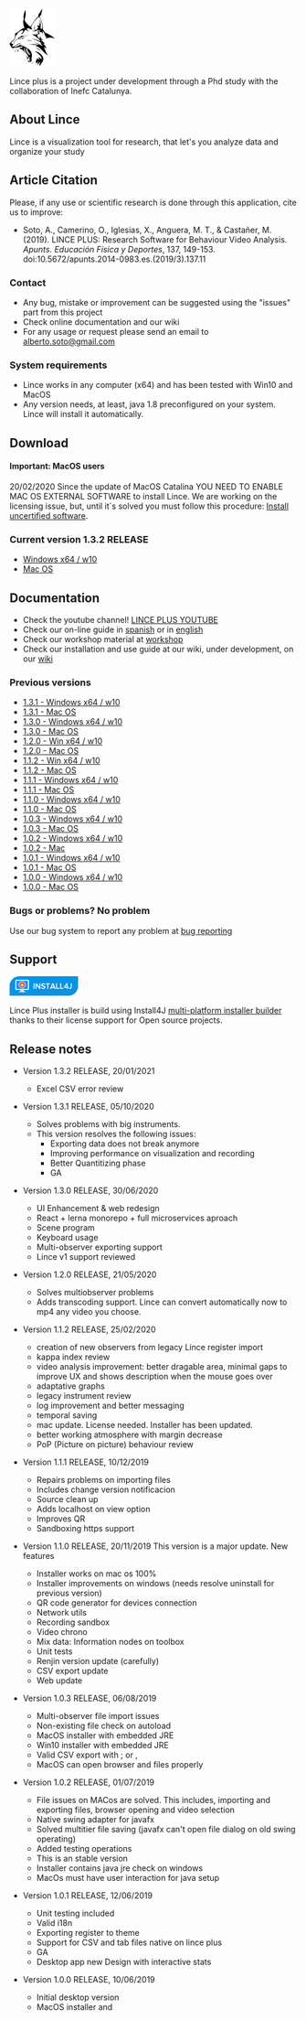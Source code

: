 ![Lince plus icon](./lince-icon.png)

Lince plus is a project under development through a Phd study with the collaboration of Inefc Catalunya.

## About Lince

Lince is a visualization tool for research, that let's you analyze data and organize your study

## Article Citation

Please, if any use or scientific research is done through this application, cite us to improve:

- Soto, A., Camerino, O., Iglesias, X., Anguera, M. T., & Castañer, M. (2019). LINCE PLUS: Research Software for Behaviour Video Analysis. _Apunts. Educación Física y Deportes_, 137, 149-153. doi:10.5672/apunts.2014-0983.es.(2019/3).137.11


### Contact 

- Any bug, mistake or improvement can be suggested using the "issues" part from this project
- Check online documentation and our wiki 
- For any usage or request please send an email to alberto.soto@gmail.com


### System requirements

- Lince works in any computer (x64) and has been tested with Win10 and MacOS
- Any version needs, at least, java 1.8 preconfigured on your system. Lince will install it automatically.

## Download 

#### Important: MacOS users

20/02/2020 Since the update of MacOS Catalina YOU NEED TO ENABLE MAC OS EXTERNAL SOFTWARE to install Lince.
We are working on the licensing issue, but, until it´s solved you must follow this procedure: [Install uncertified software](https://support.apple.com/es-es/guide/mac-help/mh40616/mac).

### Current version 1.3.2 RELEASE

- [Windows x64 / w10](https://github.com/observesport/lince-plus/releases/tag/v1.3.2)					  
- [Mac OS](https://github.com/observesport/lince-plus/releases/tag/v1.3.2)


## Documentation

- Check the youtube channel! [LINCE PLUS YOUTUBE](https://www.youtube.com/channel/UCyLQlDtUYWz6dZJ4B2HV-2g)
- Check our on-line guide in [spanish](http://learning.albertosoto.es/lince-plus-guide.html) or in [english](http://learning.albertosoto.es/lince-plus-guide_en.html)
- Check our workshop material at [workshop](http://learning.albertosoto.es/Lince-plus-workshop1.html)
- Check our installation and use guide at our wiki, under development, on our [wiki](https://github.com/observesport/lince-plus/wiki)

### Previous versions

- [1.3.1 - Windows x64 / w10](https://github.com/observesport/lince-plus/releases/tag/v1.3.1)
- [1.3.1 - Mac OS](https://github.com/observesport/lince-plus/releases/tag/v1.3.1)
- [1.3.0 - Windows x64 / w10](https://github.com/observesport/lince-plus/releases/tag/v1.3.0)					  
- [1.3.0 - Mac OS](https://github.com/observesport/lince-plus/releases/tag/v1.3.0)
- [1.2.0 - Win x64 / w10](https://github.com/observesport/lince-plus/releases/tag/v1.2.0)
- [1.2.0 - Mac OS](https://github.com/observesport/lince-plus/releases/tag/v1.2.0)
- [1.1.2 - Win x64 / w10](https://github.com/observesport/lince-plus/releases/tag/v1.1.2)
- [1.1.2 - Mac OS](https://github.com/observesport/lince-plus/releases/tag/v1.1.2)
- [1.1.1 - Windows x64 / w10](https://github.com/observesport/lince-plus/releases/tag/v1.1.1)
- [1.1.1 - Mac OS](https://github.com/observesport/lince-plus/releases/tag/v1.1.1)
- [1.1.0 - Windows x64 / w10](https://github.com/observesport/lince-plus/releases/tag/v1.1.0)
- [1.1.0 - Mac OS](https://github.com/observesport/lince-plus/releases/tag/v1.1.0)
- [1.0.3 - Windows x64 / w10](https://github.com/observesport/lince-plus/releases/tag/v1.0.3)
- [1.0.3 - Mac OS](https://github.com/observesport/lince-plus/releases/tag/v1.0.3)
- [1.0.2 - Windows x64 / w10](https://github.com/observesport/lince-plus/raw/master/lince-PLUS-1.0.2-RELEASE.msi)	
- [1.0.2 - Mac](https://github.com/observesport/lince-plus/raw/master/lince-PLUS-1.0.2-RELEASE.zip)
- [1.0.1 - Windows x64 / w10](https://github.com/observesport/lince-plus/raw/master/lince-PLUS-1.0.1ga-RELEASE.msi)
- [1.0.1 - Mac OS](https://github.com/observesport/lince-plus/raw/master/lince-PLUS-1.0.1ga-RELEASE.zip)
- [1.0.0 - Windows x64 / w10](https://github.com/observesport/lince-plus/raw/master/lince-PLUS-1.0.0-RELEASE-win.msi)
- [1.0.0 - Mac OS](https://github.com/observesport/lince-plus/raw/master/lince-PLUS-1.0.0-RELEASE-mac.zip)

### Bugs or problems? No problem

Use our bug system to report any problem at [bug reporting](https://github.com/observesport/lince-plus/issues)

## Support

![Install4J](install4j_medium.png)


Lince Plus installer is build using Install4J [multi-platform installer builder](https://www.ej-technologies.com/products/install4j/overview.html) thanks to their license support for Open source projects. 

## Release notes

- Version 1.3.2 RELEASE, 20/01/2021
	- Excel CSV error review 
  
- Version 1.3.1 RELEASE, 05/10/2020
	- Solves problems with big instruments.
	- This version resolves the following issues:
		- Exporting data does not break anymore
		- Improving performance on visualization and recording
		- Better Quantitizing phase
		- GA

- Version 1.3.0 RELEASE, 30/06/2020
	- UI Enhancement & web redesign
	- React + lerna monorepo + full microservices aproach
	- Scene program
	- Keyboard usage
	- Multi-observer exporting support
	- Lince v1 support reviewed
	
- Version 1.2.0 RELEASE, 21/05/2020
	- Solves multiobserver problems
	- Adds transcoding support. Lince can convert automatically now to mp4 any video you choose.
	
- Version 1.1.2 RELEASE, 25/02/2020
	- creation of new observers from legacy Lince register import  
	- kappa index review  
	- video analysis improvement: better dragable area, minimal gaps to improve UX and shows description when the mouse goes over
	- adaptative graphs
	- legacy instrument review
	- log improvement and better messaging
	- temporal saving 
	- mac update. License needed. Installer has been updated.
	- better working atmosphere with margin decrease 
	- PoP (Picture on picture) behaviour review

- Version 1.1.1 RELEASE, 10/12/2019
    - Repairs problems on importing files
    - Includes change version notificacion
    - Source clean up
    - Adds localhost on view option
    - Improves QR
    - Sandboxing https support

- Version 1.1.0 RELEASE, 20/11/2019
This version is a major update. New features
	- Installer works on mac os 100%
	- Installer improvements on windows (needs resolve uninstall for previous version)
	- QR code generator for devices connection
	- Network utils
	- Recording sandbox
	- Video chrono
	- Mix data: Information nodes on toolbox
	- Unit tests
	- Renjin version update (carefully)
	- CSV export update
	- Web update

- Version 1.0.3 RELEASE, 06/08/2019
    - Multi-observer file import issues
    - Non-existing file check on autoload
    - MacOS installer with embedded JRE
    - Win10 installer with embedded JRE
    - Valid CSV export with ; or ,
    - MacOS can open browser and files properly

- Version 1.0.2 RELEASE, 01/07/2019
	- File issues on MACos are solved. This includes, importing and exporting files, browser opening and video selection
	- Native swing adapter for javafx
	- Solved multitier file saving (javafx can't open file dialog on old swing operating)
	- Added testing operations
	- This is an stable version
	- Installer contains java jre check on windows
	- MacOs must have user interaction for java setup

- Version 1.0.1 RELEASE, 12/06/2019
    - Unit testing included
    - Valid i18n
    - Exporting register to theme
    - Support for CSV and tab files native on lince plus
    - GA
    - Desktop app new Design with interactive stats 

- Version 1.0.0 RELEASE, 10/06/2019
    - Initial desktop version
    - MacOS installer and 
